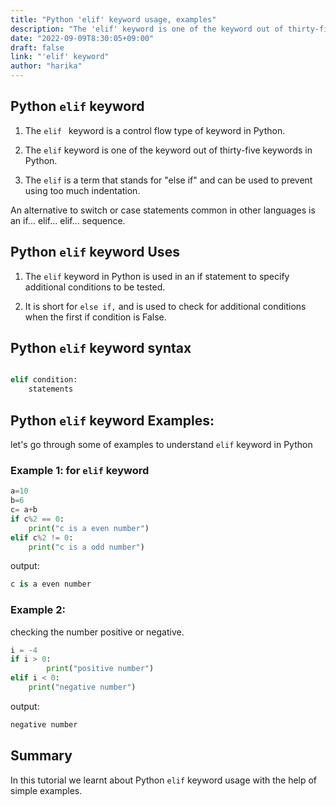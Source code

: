 ```yaml
---
title: "Python 'elif' keyword usage, examples"
description: "The 'elif' keyword is one of the keyword out of thirty-five keywords in Python"
date: "2022-09-09T8:30:05+09:00"
draft: false
link: "'elif' keyword"
author: "harika"
---
```


## Python `elif` keyword 

1. The `elif ` keyword is a control flow type of keyword in Python. 

2. The `elif` keyword is one of the keyword out of thirty-five keywords in Python.

3. The `elif` is a term that stands for "else if" and can be used to prevent using too much indentation.

An alternative to switch or case statements common in other languages is an if... elif... elif... sequence.

## Python `elif` keyword Uses

1. The `elif` keyword in Python is used in an if statement to specify additional conditions to be tested. 

2. It is short for `else if,` and is used to check for additional conditions when the first if condition is False.

## Python `elif` keyword syntax 

```Python

elif condition:
    statements 
```

## Python `elif` keyword Examples:

let's go through some of examples to understand `elif` keyword in Python


### Example 1: for `elif` keyword

```Python
a=10
b=6
c= a+b
if c%2 == 0:
    print("c is a even number")
elif c%2 != 0:
    print("c is a odd number")
```
output:
```Python
c is a even number
```
### Example 2:
checking the number positive or negative.

```Python
i = -4
if i > 0:
        print("positive number")
elif i < 0:
    print("negative number")
```
output:

```Python
negative number
```

## Summary
In this tutorial we learnt about Python `elif` keyword usage with the help of simple examples.
